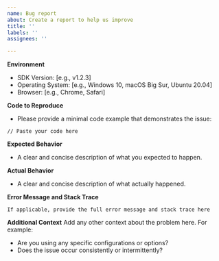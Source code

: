 ```yaml
---
name: Bug report
about: Create a report to help us improve
title: ''
labels: ''
assignees: ''

---
```


**Environment**

- SDK Version: [e.g., v1.2.3]
- Operating System: [e.g., Windows 10, macOS Big Sur, Ubuntu 20.04]
- Browser: [e.g., Chrome, Safari]

**Code to Reproduce**

- Please provide a minimal code example that demonstrates the issue:

```
// Paste your code here
```

**Expected Behavior**

- A clear and concise description of what you expected to happen.

**Actual Behavior**

- A clear and concise description of what actually happened.

**Error Message and Stack Trace**

```
If applicable, provide the full error message and stack trace here
```

**Additional Context**
Add any other context about the problem here. For example:

- Are you using any specific configurations or options?
- Does the issue occur consistently or intermittently?
